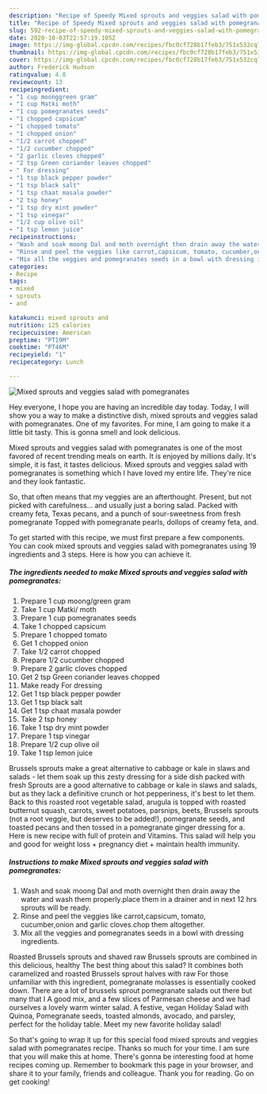 ```yaml
---
description: "Recipe of Speedy Mixed sprouts and veggies salad with pomegranates"
title: "Recipe of Speedy Mixed sprouts and veggies salad with pomegranates"
slug: 592-recipe-of-speedy-mixed-sprouts-and-veggies-salad-with-pomegranates
date: 2020-10-03T22:57:19.105Z
image: https://img-global.cpcdn.com/recipes/fbc0cf728b17feb3/751x532cq70/mixed-sprouts-and-veggies-salad-with-pomegranates-recipe-main-photo.jpg
thumbnail: https://img-global.cpcdn.com/recipes/fbc0cf728b17feb3/751x532cq70/mixed-sprouts-and-veggies-salad-with-pomegranates-recipe-main-photo.jpg
cover: https://img-global.cpcdn.com/recipes/fbc0cf728b17feb3/751x532cq70/mixed-sprouts-and-veggies-salad-with-pomegranates-recipe-main-photo.jpg
author: Frederick Hudson
ratingvalue: 4.8
reviewcount: 13
recipeingredient:
- "1 cup moonggreen gram"
- "1 cup Matki moth"
- "1 cup pomegranates seeds"
- "1 chopped capsicum"
- "1 chopped tomato"
- "1 chopped onion"
- "1/2 carrot chopped"
- "1/2 cucumber chopped"
- "2 garlic cloves chopped"
- "2 tsp Green coriander leaves chopped"
- " For dressing"
- "1 tsp black pepper powder"
- "1 tsp black salt"
- "1 tsp chaat masala powder"
- "2 tsp honey"
- "1 tsp dry mint powder"
- "1 tsp vinegar"
- "1/2 cup olive oil"
- "1 tsp lemon juice"
recipeinstructions:
- "Wash and soak moong Dal and moth overnight then drain away the water and wash them properly.place them in a drainer and in next 12 hrs sprouts will be ready."
- "Rinse and peel the veggies like carrot,capsicum, tomato, cucumber,onion and garlic cloves.chop them altogether."
- "Mix all the veggies and pomegranates seeds in a bowl with dressing ingredients."
categories:
- Recipe
tags:
- mixed
- sprouts
- and

katakunci: mixed sprouts and 
nutrition: 125 calories
recipecuisine: American
preptime: "PT19M"
cooktime: "PT46M"
recipeyield: "1"
recipecategory: Lunch

---
```



![Mixed sprouts and veggies salad with pomegranates](https://img-global.cpcdn.com/recipes/fbc0cf728b17feb3/751x532cq70/mixed-sprouts-and-veggies-salad-with-pomegranates-recipe-main-photo.jpg)

Hey everyone, I hope you are having an incredible day today. Today, I will show you a way to make a distinctive dish, mixed sprouts and veggies salad with pomegranates. One of my favorites. For mine, I am going to make it a little bit tasty. This is gonna smell and look delicious.

Mixed sprouts and veggies salad with pomegranates is one of the most favored of recent trending meals on earth. It is enjoyed by millions daily. It's simple, it is fast, it tastes delicious. Mixed sprouts and veggies salad with pomegranates is something which I have loved my entire life. They're nice and they look fantastic.

So, that often means that my veggies are an afterthought. Present, but not picked with carefulness… and usually just a boring salad. Packed with creamy feta, Texas pecans, and a punch of sour-sweetness from fresh pomegranate Topped with pomegranate pearls, dollops of creamy feta, and.


To get started with this recipe, we must first prepare a few components. You can cook mixed sprouts and veggies salad with pomegranates using 19 ingredients and 3 steps. Here is how you can achieve it.

<!--inarticleads1-->

##### The ingredients needed to make Mixed sprouts and veggies salad with pomegranates:

1. Prepare 1 cup moong/green gram
1. Take 1 cup Matki/ moth
1. Prepare 1 cup pomegranates seeds
1. Take 1 chopped capsicum
1. Prepare 1 chopped tomato
1. Get 1 chopped onion
1. Take 1/2 carrot chopped
1. Prepare 1/2 cucumber chopped
1. Prepare 2 garlic cloves chopped
1. Get 2 tsp Green coriander leaves chopped
1. Make ready  For dressing
1. Get 1 tsp black pepper powder
1. Get 1 tsp black salt
1. Get 1 tsp chaat masala powder
1. Take 2 tsp honey
1. Take 1 tsp dry mint powder
1. Prepare 1 tsp vinegar
1. Prepare 1/2 cup olive oil
1. Take 1 tsp lemon juice


Brussels sprouts make a great alternative to cabbage or kale in slaws and salads - let them soak up this zesty dressing for a side dish packed with fresh Sprouts are a good alternative to cabbage or kale in slaws and salads, but as they lack a definitive crunch or hot pepperiness, it&#39;s best to let them. Back to this roasted root vegetable salad, arugula is topped with roasted butternut squash, carrots, sweet potatoes, parsnips, beets, Brussels sprouts (not a root veggie, but deserves to be added!), pomegranate seeds, and toasted pecans and then tossed in a pomegranate ginger dressing for a. Here is new recipe with full of protein and Vitamins. This salad will help you and good for weight loss + pregnancy diet + maintain health immunity. 

<!--inarticleads2-->

##### Instructions to make Mixed sprouts and veggies salad with pomegranates:

1. Wash and soak moong Dal and moth overnight then drain away the water and wash them properly.place them in a drainer and in next 12 hrs sprouts will be ready.
1. Rinse and peel the veggies like carrot,capsicum, tomato, cucumber,onion and garlic cloves.chop them altogether.
1. Mix all the veggies and pomegranates seeds in a bowl with dressing ingredients.


Roasted Brussels sprouts and shaved raw Brussels sprouts are combined in this delicious, healthy The best thing about this salad? It combines both caramelized and roasted Brussels sprout halves with raw For those unfamiliar with this ingredient, pomegranate molasses is essentially cooked down. There are a lot of brussels sprout pomegranate salads out there but many that I A good mix, and a few slices of Parmesan cheese and we had ourselves a lovely warm winter salad. A festive, vegan Holiday Salad with Quinoa, Pomegranate seeds, toasted almonds, avocado, and parsley, perfect for the holiday table. Meet my new favorite holiday salad! 

So that's going to wrap it up for this special food mixed sprouts and veggies salad with pomegranates recipe. Thanks so much for your time. I am sure that you will make this at home. There's gonna be interesting food at home recipes coming up. Remember to bookmark this page in your browser, and share it to your family, friends and colleague. Thank you for reading. Go on get cooking!
